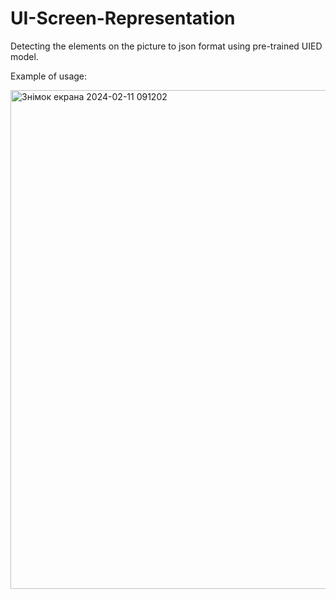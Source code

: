 # UI-Screen-Representation

Detecting the elements on the picture to json format using pre-trained UIED model.

Example of usage:

<img width="798" alt="Знімок екрана 2024-02-11 091202" src="https://github.com/martasumyk/UI-Screen-Representation/assets/116710765/f398f2d8-7bbc-4dc6-b242-9299be0b81bd">
